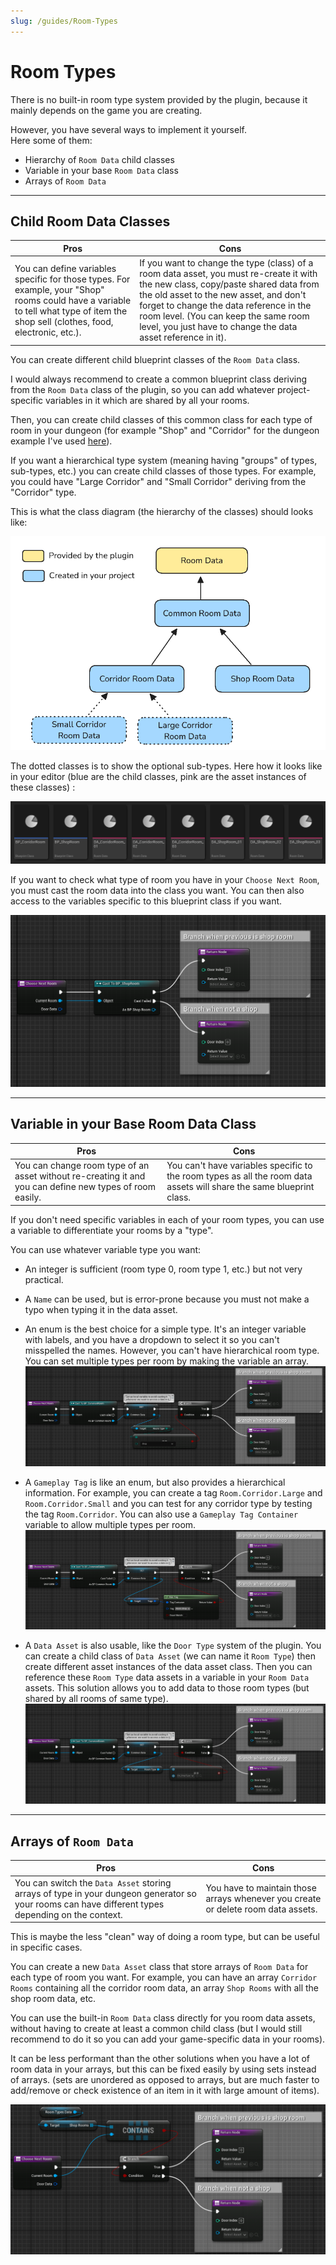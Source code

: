 ```yaml
---
slug: /guides/Room-Types
---
```


# Room Types

There is no built-in room type system provided by the plugin, because it mainly depends on the game you are creating.

However, you have several ways to implement it yourself.\
Here some of them:

- Hierarchy of `Room Data` child classes
- Variable in your base `Room Data` class
- Arrays of `Room Data`

---

## Child Room Data Classes

| Pros | Cons |
| --- | --- |
| You can define variables specific for those types. For example, your "Shop" rooms could have a variable to tell what type of item the shop sell (clothes, food, electronic, etc.). | If you want to change the type (class) of a room data asset, you must re-create it with the new class, copy/paste shared data from the old asset to the new asset, and don't forget to change the data reference in the room level. (You can keep the same room level, you just have to change the data asset reference in it). |

You can create different child blueprint classes of the `Room Data` class.

I would always recommend to create a common blueprint class deriving from the `Room Data` class of the plugin, so you can add whatever project-specific variables in it which are shared by all your rooms.

Then, you can create child classes of this common class for each type of room in your dungeon (for example "Shop" and "Corridor" for the dungeon example I've used [here](../Best-Practices/Workflows/Dungeon-Generation-Algorithm.md)).

If you want a hierarchical type system (meaning having "groups" of types, sub-types, etc.) you can create child classes of those types. For example, you could have "Large Corridor" and "Small Corridor" deriving from the "Corridor" type.

This is what the class diagram (the hierarchy of the classes) should looks like:

![Room Types Hierarchy](../Images/RoomTypesHierarchy.png)

The dotted classes is to show the optional sub-types.
Here how it looks like in your editor (blue are the child classes, pink are the asset instances of these classes) :

![](../Images/RoomTypes_ChildClassAssets.png)

If you want to check what type of room you have in your `Choose Next Room`, you must cast the room data into the class you want. You can then also access to the variables specific to this blueprint class if you want.

![](../Images/RoomTypes_ChildClassComparison.png)

---

## Variable in your Base Room Data Class

| Pros | Cons |
| --- | --- |
| You can change room type of an asset without re-creating it and you can define new types of room easily. | You can't have variables specific to the room types as all the room data assets will share the same blueprint class. |

If you don't need specific variables in each of your room types, you can use a variable to differentiate your rooms by a "type".

You can use whatever variable type you want:

- An integer is sufficient (room type 0, room type 1, etc.) but not very practical.
- A `Name` can be used, but is error-prone because you must not make a typo when typing it in the data asset.
- An enum is the best choice for a simple type. It's an integer variable with labels, and you have a dropdown to select it so you can't misspelled the names. However, you can't have hierarchical room type. You can set multiple types per room by making the variable an array.
![](../Images/RoomTypes_VarEnumComparison.png)

- A `Gameplay Tag` is like an enum, but also provides a hierarchical information. For example, you can create a tag `Room.Corridor.Large` and `Room.Corridor.Small` and you can test for any corridor type by testing the tag `Room.Corridor`. You can also use a `Gameplay Tag Container` variable to allow multiple types per room.
![](../Images/RoomTypes_VarGameplayTagComparison.png)

- A `Data Asset` is also usable, like the `Door Type` system of the plugin. You can create a child class of `Data Asset` (we can name it `Room Type`) then create different asset instances of the data asset class. Then you can reference these `Room Type` data assets in a variable in your `Room Data` assets. This solution allows you to add data to those room types (but shared by all rooms of same type).
![](../Images/RoomTypes_VarDataAssetComparison.png)

---

## Arrays of `Room Data`

| Pros | Cons |
| --- | --- |
| You can switch the `Data Asset` storing arrays of type in your dungeon generator so your rooms can have different types depending on the context. | You have to maintain those arrays whenever you create or delete room data assets. |

This is maybe the less "clean" way of doing a room type, but can be useful in specific cases.

You can create a new `Data Asset` class that store arrays of `Room Data` for each type of room you want. For example, you can have an array `Corridor Rooms` containing all the corridor room data, an array `Shop Rooms` with all the shop room data, etc.

You can use the built-in `Room Data` class directly for you room data assets, without having to create at least a common child class (but I would still recommend to do it so you can add your game-specific data in your rooms).

It can be less performant than the other solutions when you have a lot of room data in your arrays, but this can be fixed easily by using sets instead of arrays. (sets are unordered as opposed to arrays, but are much faster to add/remove or check existence of an item in it with large amount of items).

![](../Images/RoomTypes_ArraysComparison.png)
